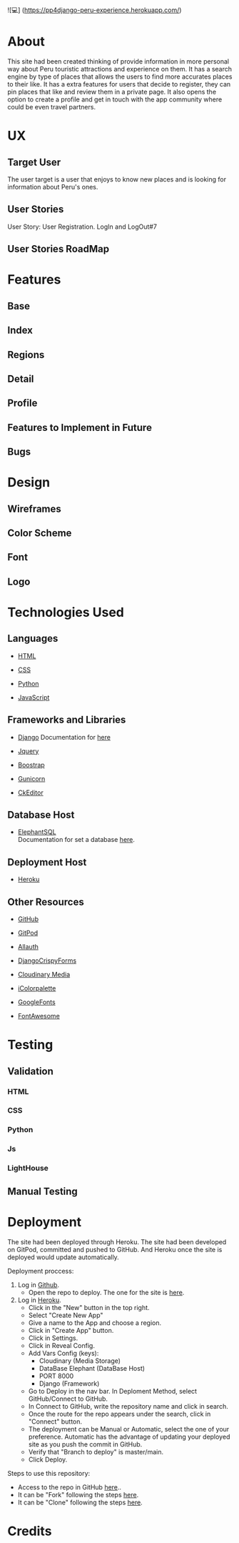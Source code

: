 ![💻] (https://pp4django-peru-experience.herokuapp.com/)


# About

This site had been created thinking of provide information in more personal way about Peru touristic attractions and experience on them. It has a search engine by type of places that allows the users to find more accurates places to their like. 
It has a extra features for users that decide to register, they can pin places that like and review them in a private page. It also opens the option to create a profile and get in touch with the app community where could be even travel partners.

# UX

## Target User

The user target is a user that enjoys to know new places and is looking for information about Peru's ones.

## User Stories

User Story: User Registration. LogIn and LogOut#7

## User Stories RoadMap


# Features

## Base

## Index

## Regions

## Detail

## Profile

## Features to Implement in Future

## Bugs

# Design

## Wireframes

## Color Scheme

## Font

## Logo


# Technologies Used


## Languages

- [HTML](https://html.com/)

- [CSS](https://www.w3.org/Style/CSS/)

- [Python](!https://www.python.org/)

- [JavaScript](!https://www.javascript.com/)


## Frameworks and Libraries

- [Django](!https://www.djangoproject.com/)
Documentation for [here](https://docs.djangoproject.com/en/4.1/intro/)

- [Jquery](!https://jquery.com/) 

- [Boostrap](!https://getbootstrap.com/)

- [Gunicorn](!https://gunicorn.org/)

- [CkEditor](!https://ckeditor.com/)


## Database Host

- [ElephantSQL](!https://www.elephantsql.com/)  
   Documentation for set a database [here](https://www.elephantsql.com/docs/).


## Deployment Host

- [Heroku](!https://id.heroku.com/login)


## Other Resources

- [GitHub](!https://github.com/)

- [GitPod](!https://www.gitpod.io/)

- [Allauth](!https://django-allauth.readthedocs.io/)

- [DjangoCrispyForms](!https://django-cryptography.readthedocs.io/)

- [Cloudinary Media](!https://cloudinary.com/)

- [iColorpalette](!https://icolorpalette.com/)

- [GoogleFonts](!https://fonts.google.com/knowledge)

- [FontAwesome](!https://fontawesome.com/)


# Testing

## Validation

### HTML

### CSS

### Python

### Js

### LightHouse


## Manual Testing


# Deployment

The site had been deployed through Heroku.
The site had been developed on GitPod, committed and pushed to GitHub. And Heroku once the site is deployed would update automatically.

Deployment proccess:

1. Log in [Github](!https://github.com/).
    - Open the repo to deploy. The one for the site is [here](!https://github.com/IvetteMcDermott/PP4Django-PeruExperience).
2. Log in [Heroku](!https://id.heroku.com/login).
    - Click in the "New" button in the top right.
    - Select "Create New App"
    - Give a name to the App and choose a region.
    - Click in "Create App" button.
    - Click in Settings.
    - Click in Reveal Config.
    - Add Vars Config (keys):
        - Cloudinary (Media Storage)
        - DataBase Elephant (DataBase Host)
        - PORT 8000
        - Django (Framework)
    - Go to Deploy in the nav bar. In Deploment Method, select GitHub/Connect to GitHub.
    - In Connect to GitHub, write the repository name and click in search.
    - Once the route for the repo appears under the search, click in "Connect" button.
    - The deployment can be Manual or Automatic, select the one of your preference. Automatic has the advantage of updating your deployed site as you push the commit in GitHub.
    - Verify that "Branch to deploy" is master/main.
    - Click Deploy.

Steps to use this repository:

- Access to the repo in GitHub [here](!https://github.com/IvetteMcDermott/PP4Django-PeruExperience)..
- It can be "Fork" following the steps [here](!https://docs.github.com/en/get-started/quickstart/fork-a-repo).
- It can be "Clone" following the steps [here](!https://docs.github.com/en/repositories/creating-and-managing-repositories/cloning-a-repository#cloning-a-repository).



# Credits

